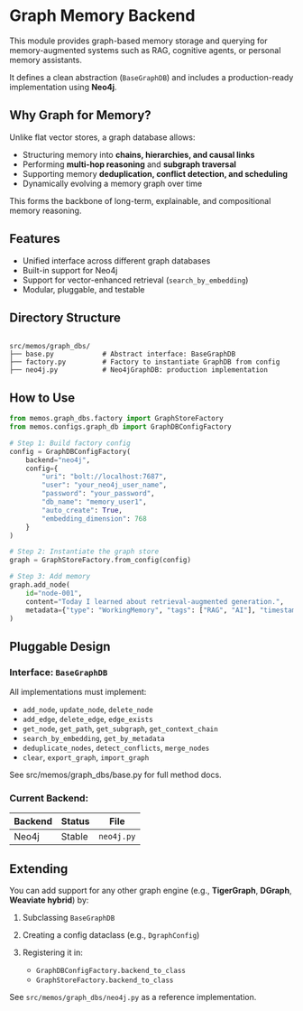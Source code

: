 # Graph Memory Backend

This module provides graph-based memory storage and querying for memory-augmented systems such as RAG, cognitive agents, or personal memory assistants.

It defines a clean abstraction (`BaseGraphDB`) and includes a production-ready implementation using **Neo4j**.

## Why Graph for Memory?

Unlike flat vector stores, a graph database allows:

- Structuring memory into **chains, hierarchies, and causal links**
- Performing **multi-hop reasoning** and **subgraph traversal**
- Supporting memory **deduplication, conflict detection, and scheduling**
- Dynamically evolving a memory graph over time

This forms the backbone of long-term, explainable, and compositional memory reasoning.

## Features

- Unified interface across different graph databases
- Built-in support for Neo4j
- Support for vector-enhanced retrieval (`search_by_embedding`)
- Modular, pluggable, and testable
## Directory Structure

```

src/memos/graph_dbs/
├── base.py            # Abstract interface: BaseGraphDB
├── factory.py         # Factory to instantiate GraphDB from config
├── neo4j.py           # Neo4jGraphDB: production implementation

````

## How to Use

```python
from memos.graph_dbs.factory import GraphStoreFactory
from memos.configs.graph_db import GraphDBConfigFactory

# Step 1: Build factory config
config = GraphDBConfigFactory(
    backend="neo4j",
    config={
        "uri": "bolt://localhost:7687",
        "user": "your_neo4j_user_name",
        "password": "your_password",
        "db_name": "memory_user1",
        "auto_create": True,
        "embedding_dimension": 768
    }
)

# Step 2: Instantiate the graph store
graph = GraphStoreFactory.from_config(config)

# Step 3: Add memory
graph.add_node(
    id="node-001",
    content="Today I learned about retrieval-augmented generation.",
    metadata={"type": "WorkingMemory", "tags": ["RAG", "AI"], "timestamp": "2025-06-05"}
)
````

## Pluggable Design

### Interface: `BaseGraphDB`

All implementations must implement:

* `add_node`, `update_node`, `delete_node`
* `add_edge`, `delete_edge`, `edge_exists`
* `get_node`, `get_path`, `get_subgraph`, `get_context_chain`
* `search_by_embedding`, `get_by_metadata`
* `deduplicate_nodes`, `detect_conflicts`, `merge_nodes`
* `clear`, `export_graph`, `import_graph`

See src/memos/graph_dbs/base.py for full method docs.

### Current Backend:

| Backend | Status | File       |
| ------- | ------ | ---------- |
| Neo4j   | Stable | `neo4j.py` |

## Extending

You can add support for any other graph engine (e.g., **TigerGraph**, **DGraph**, **Weaviate hybrid**) by:

1. Subclassing `BaseGraphDB`
2. Creating a config dataclass (e.g., `DgraphConfig`)
3. Registering it in:

   * `GraphDBConfigFactory.backend_to_class`
   * `GraphStoreFactory.backend_to_class`

See `src/memos/graph_dbs/neo4j.py` as a reference implementation.
